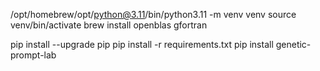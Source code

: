 /opt/homebrew/opt/python@3.11/bin/python3.11 -m venv venv 
source venv/bin/activate
brew install openblas gfortran

pip install --upgrade pip
pip install -r requirements.txt
pip install genetic-prompt-lab

